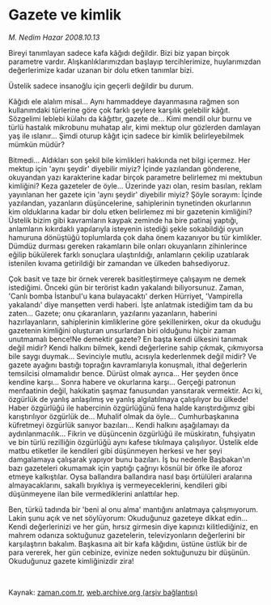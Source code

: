 # Gazete ve kimlik

*M. Nedim Hazar 2008.10.13*

<tr><td class="metin" colspan="2" style="padding-top: 20px; padding-left: 5px; padding-right: 10px;">Bireyi tanımlayan sadece kafa kâğıdı değildir. Bizi biz yapan birçok parametre vardır. Alışkanlıklarımızdan başlayıp tercihlerimize, huylarımızdan değerlerimize kadar uzanan bir dolu etken tanımlar bizi.</td></tr><tr><td class="metin" colspan="2" style="padding-top: 20px; padding-left: 5px; padding-right: 10px;"><p> Üstelik sadece insanoğlu için geçerli değildir bu durum. 
<p>Kâğıdı ele alalım misal... Aynı hammaddeye dayanmasına rağmen son kullanımdaki türlerine göre çok farklı şeylere karşılık gelebilir kâğıt. Sözgelimi leblebi külahı da kâğıttır, gazete de... Kimi mendil olur burnu ve türlü hastalık mikrobunu muhatap alır, kimi mektup olur gözlerden damlayan yaş ile ıslanır... Şimdi oturup kâğıt için sadece bir kimlik belirleyebilmek mümkün müdür?
<p>Bitmedi... Aldıkları son şekil bile kimlikleri hakkında net bilgi içermez. Her mektup için 'aynı şeydir' diyebilir miyiz? İçinde yazılandan gönderene, okuyandan yazı karakterine kadar birçok parametre belirlemez mi mektubun kimliğini? Keza gazeteler de öyle... Üzerinde yazı olan, resim basılan, reklam yayınlanan her gazete için 'aynı şeydir' diyebilir miyiz? Şöyle sorayım: İçinde yazılandan, yazanların düşüncelerine, sahiplerinin tıynetinden okurlarının kim olduklarına kadar bir dolu etken belirlemez mi bir gazetenin kimliğini?Üstelik bizim gibi kavramların kaypak zeminde ha bire patinaj yaptığı, anlamların kıkırdaklı yapılarıyla isteyenin istediği şekle sokabildiği oyun hamuruna dönüştüğü toplumlarda çok daha önem kazanıyor bu tür kimlikler. Dümdüz durması gereken rakamların bile onları okuyanların zihinlerince eğilip bükülerek farklı sonuçlara ulaştırıldığı, anlamların çekilip uzatılarak istenilen kıvama getirildiği bir zamandan ve ülkeden bahsediyoruz. 
<p>Çok basit ve taze bir örnek vererek basitleştirmeye çalışayım ne demek istediğimi. Önceki gün bir terörist kadın yakalandı biliyorsunuz. Zaman, 'Canlı bomba İstanbul'u kana bulayacaktı' derken Hürriyet, 'Vampirella yakalandı' diye manşetten verdi haberi. İşte anlatmak istediğim tam da bu zaten... Gazete; onu çıkaranların, yazılarını yazanların, haberini hazırlayanların, sahiplerinin kimliklerine göre şekillenirken, okur da okuduğu gazetenin kimliğini oluşturan unsurlardan biri olduğunu hiçbir zaman unutmamalı bence!Ne demektir gazete? En başta kendi ülkesini tanımak değil midir? Kendi halkını bilmek, kendi değerlerine sahip çıkmak, çıkmıyorsa bile saygı duymak... Sevinciyle mutlu, acısıyla kederlenmek değil midir? Ve gazete ayağını bastığı toprağın kavramlarıyla konuşmalı, ithal değerlerin temsilcisi olmamalıdır bence. Dürüst olmak ayrıca... Her şeyden önce kendine karşı... Sonra habere ve okurlarına karşı... Gerçeği patronun menfaatinin değil, hakikatin şaşmaz fanusundan yansıtarak vermektir. Acı ki, özgürlük de yanlış anlaşılmış ve yanlış algılatılmaya çalışılıyor bu ülkede! Haber özgürlüğü ile habercinin özgürlüğünü fena halde karıştırdığımız gibi karıştırılıyor özgürlük de... Muhalif olmak da öyle... Cumhurbaşkanına küfretmeyi özgürlük sanıyor bazıları... Kendi halkını aşağılamayı da aydınlanmacılık... Fikrin ve düşüncenin özgürlüğü ile müskiratın, fuhşiyatın ve bin türlü rezilliğin özgürlüğü aynı kafese tıkılmaya çalışılıyor. Üstelik elde matbu etiketler ile kendileri gibi düşünmeyen herkesi ve her şeyi damgalamaya çalışarak yapıyor bunu bazıları. İş bu nedenle Başbakan'ın bazı gazeteleri okumamak için yaptığı çağrıyı kösnül bir öfke ile aforoz etmeye kalkıştılar. Oysa ballandıra ballandıra nasıl başı örtülüleri aralarına almayacaklarını, sakallı bıyıklıya iş vermeyeceklerini, kendileri gibi düşünmeyene ilan bile vermediklerini anlattılar hep. 
<p>Ben, türkü tadında bir 'beni al onu alma' mantığını anlatmaya çalışmıyorum. Lakin şunu açık ve net söylüyorum: Okuduğunuz gazeteye dikkat edin... Kendi değerlerinizi ve her gün, hırsız girmesin diye kapınızı kilitlediğiniz, en mahrem odanıza soktuğunuz gazetelerin, televizyonların değerlerini bir karşılaştırın bakalım. Başkasına ait bir kafa kâğıdını, üstüne üstlük bir de para vererek, her gün cebinize, evinize neden soktuğunuzu bir düşünün. Okuduğunuz gazete kimliğinizdir zira!
<p><br/></p></p></p></p></p></p></td></tr>

Kaynak: [zaman.com.tr](http://zaman.com.tr/yazar.do?yazino=748638), [web.archive.org (arşiv bağlantısı)](http://web.archive.org/web/20081016030103/http://www.zaman.com.tr:80/yazar.do?yazino=748638)
